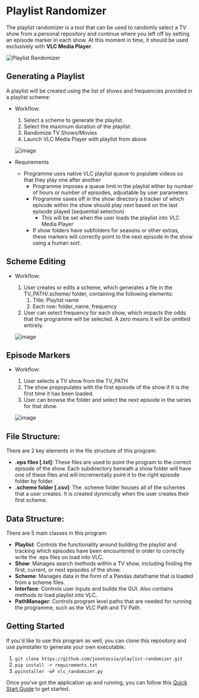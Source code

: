 # Playlist Randomizer

The playlist randomizer is a tool that can be used to randomly select a TV show from a personal repository and continue where you left off by setting an episode marker in each show. At this moment in time, it should be used exclusively with <b>VLC Media Player</b>.

![Playlist Randomizer](https://user-images.githubusercontent.com/24849659/229719768-3028f6f9-8f0c-4e31-924c-0b9f1b2f485c.png)

## Generating a Playlist

A playlist will be created using the list of shows and frequencies provided in a playlist scheme:

* Workflow:
  1. Select a scheme to generate the playlist.
  2. Select the maximum duration of the playlist.
  3. Randomize TV Shows/Movies
  4. Launch VLC Media Player with playlist from above
  
  ![image](https://user-images.githubusercontent.com/24849659/229722204-915e0c5c-010b-4105-806c-db2c941ebce2.png)

* Requirements
  * Programme uses native VLC playlist queue to populate videos so that they play one after another
	* Programme imposes a queue limit in the playlist either by number of hours or number of episodes, adjustable by user parameters
	* Programme saves off in the show directory a tracker of which episode within the show should play next based on the last episode played (sequential selection)
		* This will be set when the user loads the playlist into VLC Media Player
	* If show folders have subfolders for seasons or other extras, these markers will correctly point to the next episode in the show using a human sort.

## Scheme Editing 

* Workflow:
	1. User creates or edits a scheme, which generates a file in the TV_PATH/.scheme/ folder, containing the following elements:
		1. Title: Playlist name
		2. Each row: folder_name, frequency
	2. User can select frequency for each show, which impacts the odds that the programme will be selected. A zero means it will be omitted entirely.
	
	![image](https://user-images.githubusercontent.com/24849659/229722111-157b730e-df1e-45df-95d8-bb8168c13d00.png)

## Episode Markers

* Workflow:
	1. User selects a TV show from the TV_PATH
	2. The show prepopulates with the first episode of the show if it is the first time it has been loaded.
	3. User can browse the folder and select the next episode in the series for that show.
	
	![image](https://user-images.githubusercontent.com/24849659/229722895-63697312-f706-4961-be3c-8bc15cf8c2e3.png)


## File Structure:

There are 2 key elements in the file structure of this program:

* <b>.eps files [.txt]</b>: These files are used to point the program to the correct episode of the show. Each subdirectory beneath a show folder will have one of these files and will incrementally point it to the right episode folder by folder.
* <b>.scheme folder [.csv]</b>: The .scheme folder houses all of the schemes that a user creates. It is created dynmically when the user creates their first scheme.

## Data Structure:

There are 5 main classes in this program:

* <b>Playlist</b>: Controls the functionality around building the playlist and tracking which episodes have been encountered in order to correctly write the .eps files on load into VLC.
* <b>Show</b>: Manages search methods within a TV show, including finding the first, current, or next episodes of the show.
* <b>Scheme</b>: Manages data in the form of a Pandas dataframe that is loaded from a scheme files.
* <b>Interface</b>: Controls user inputs and builds the GUI. Also contains methods to load playlist into VLC.
* <b>PathManager</b>: Controls program level paths that are needed for running the programme, such as the VLC Path and TV Path.

## Getting Started

If you'd like to use this program as well, you can clone this repository and use pyinstaller to generate your own executable.

1. `git clone https://github.com/jonotassia/playlist-randomizer.git`
2. `pip install -r requirements.txt`
3. `pyinstaller -wF vlc_randomizer.py`

Once you've got the application up and running, you can follow this [Quick Start Guide](https://github.com/jonotassia/playlist-randomizer/blob/main/docs/VLC%20Randomizer%20Quick%20Start%20Guide.pdf) to get started.
